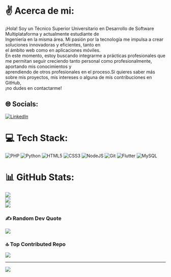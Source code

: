 # ✌️ Acerca de mi:
¡Hola! Soy un Técnico Superior Universitario en Desarrollo de Software Multiplataforma y actualmente estudiante de <br>Ingeniería en la misma área. Mi pasión por la tecnología me impulsa a crear soluciones innovadoras y eficientes, tanto en <br>el ámbito web como en aplicaciones móviles.<br>En este momento, estoy buscando integrarme a prácticas profesionales que me permitan seguir creciendo tanto personal como profesionalmente, aportando mis conocimientos y <br>aprendiendo de otros profesionales en el proceso.Si quieres saber más sobre mis proyectos, mis intereses o alguna de mis contribuciones en GitHub, <br>¡no dudes en contactarme!


## 🌐 Socials:
[![LinkedIn](https://img.shields.io/badge/LinkedIn-%230077B5.svg?logo=linkedin&logoColor=white)](https://linkedin.com/in/https://www.linkedin.com/in/christian-yahir-navarro-chan-055476262/) 

# 💻 Tech Stack:
![PHP](https://img.shields.io/badge/php-%23777BB4.svg?style=for-the-badge&logo=php&logoColor=white) ![Python](https://img.shields.io/badge/python-3670A0?style=for-the-badge&logo=python&logoColor=ffdd54) ![HTML5](https://img.shields.io/badge/html5-%23E34F26.svg?style=for-the-badge&logo=html5&logoColor=white) ![CSS3](https://img.shields.io/badge/css3-%231572B6.svg?style=for-the-badge&logo=css3&logoColor=white) ![NodeJS](https://img.shields.io/badge/node.js-6DA55F?style=for-the-badge&logo=node.js&logoColor=white) ![Git](https://img.shields.io/badge/git-%23F05033.svg?style=for-the-badge&logo=git&logoColor=white) ![Flutter](https://img.shields.io/badge/Flutter-%2302569B.svg?style=for-the-badge&logo=Flutter&logoColor=white) ![MySQL](https://img.shields.io/badge/mysql-4479A1.svg?style=for-the-badge&logo=mysql&logoColor=white)
# 📊 GitHub Stats:
![](https://github-readme-stats.vercel.app/api?username=ChristianNavarro12&theme=dark&hide_border=false&include_all_commits=true&count_private=false)<br/>
![](https://github-readme-streak-stats.herokuapp.com/?user=ChristianNavarro12&theme=dark&hide_border=false)<br/>
![](https://github-readme-stats.vercel.app/api/top-langs/?username=ChristianNavarro12&theme=dark&hide_border=false&include_all_commits=true&count_private=false&layout=compact)

### ✍️ Random Dev Quote
![](https://quotes-github-readme.vercel.app/api?type=horizontal&theme=radical)

### 🔝 Top Contributed Repo
![](https://github-contributor-stats.vercel.app/api?username=ChristianNavarro12&limit=5&theme=dark&combine_all_yearly_contributions=true)

---
[![](https://visitcount.itsvg.in/api?id=ChristianNavarro12&icon=0&color=0)](https://visitcount.itsvg.in)

<!-- Proudly created with GPRM ( https://gprm.itsvg.in ) -->